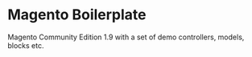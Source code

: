 # Magento Boilerplate
Magento Community Edition 1.9 with a set of demo controllers, models, blocks etc. 
